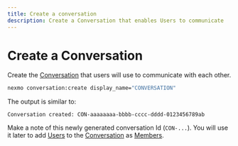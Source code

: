```yaml
---
title: Create a conversation
description: Create a Conversation that enables Users to communicate
---
```


# Create a Conversation

Create the [Conversation](/conversation/concepts/conversation) that users will use to communicate with each other.

```bash
nexmo conversation:create display_name="CONVERSATION"
```

The output is similar to:

```
Conversation created: CON-aaaaaaaa-bbbb-cccc-dddd-0123456789ab
```

Make a note of this newly generated conversation Id (`CON-...`). You will use it later to add [Users](/conversation/concepts/user) to the [Conversation](/conversation/concepts/conversation) as [Members](/conversation/concepts/member).